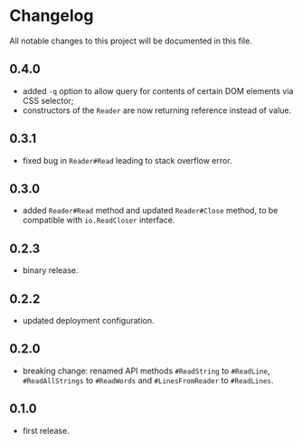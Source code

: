 # Changelog
All notable changes to this project will be documented in this file.

## 0.4.0
 - added `-q` option to allow query for contents of certain DOM elements via CSS selector;
 - constructors of the `Reader` are now returning reference instead of value.

## 0.3.1
 - fixed bug in `Reader#Read` leading to stack overflow error.

## 0.3.0
 - added `Reader#Read` method and updated `Reader#Close` method, to be compatible with `io.ReadCloser` interface.

## 0.2.3
 - binary release.

## 0.2.2
 - updated deployment configuration.

## 0.2.0
 - breaking change: renamed API methods `#ReadString` to `#ReadLine`, `#ReadAllStrings` to `#ReadWords` and `#LinesFromReader` to `#ReadLines`.

## 0.1.0
 - first release.